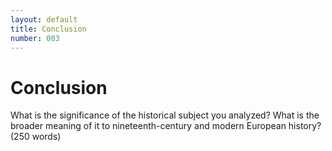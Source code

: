 ```yaml
---
layout: default
title: Conclusion
number: 003
---
```


# Conclusion

What is the significance of the historical subject you analyzed? What is the broader meaning of it to nineteenth-century and modern European history? (250 words)
